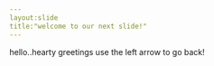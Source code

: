 ```yaml
---
layout:slide
title:"welcome to our next slide!"
---
```

hello..hearty greetings
use the left arrow to go back!
